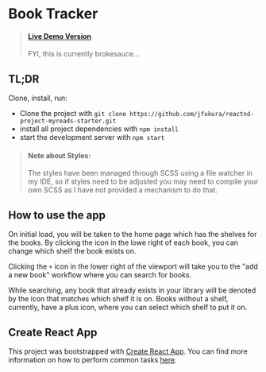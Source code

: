 # Book Tracker

> #### [Live Demo Version](https://jfukura.github.io/reactnd-project-myreads-starter/)
> FYI, this is currently brokesauce...

## TL;DR

Clone, install, run:

* Clone the project with `git clone https://github.com/jfukura/reactnd-project-myreads-starter.git`
* install all project dependencies with `npm install`
* start the development server with `npm start`

> #### Note about Styles:
> The styles have been managed through SCSS using a file watcher in my IDE, so if styles need to be adjusted you may need to compile your own SCSS as I have not provided a mechanism to do that.

## How to use the app 
On initial load, you will be taken to the home page which has the shelves for the books. By clicking the icon in the lowe right of each book, you can change which shelf the book exists on.

Clicking the `+` icon in the lower right of the viewport will take you to the "add a new book" workflow where you can search for books.

While searching, any book that already exists in your library will be denoted by the icon that matches which shelf it is on. Books without a shelf, currently, have a plus icon, where you can select which shelf to put it on.

## Create React App

This project was bootstrapped with [Create React App](https://github.com/facebookincubator/create-react-app). You can find more information on how to perform common tasks [here](https://github.com/facebookincubator/create-react-app/blob/master/packages/react-scripts/template/README.md).
